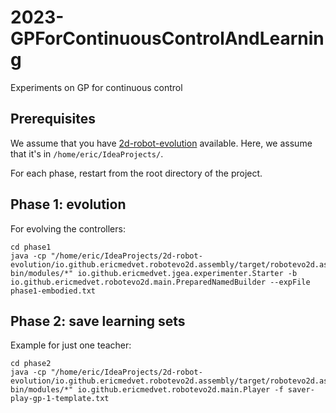 # 2023-GPForContinuousControlAndLearning
Experiments on GP for continuous control

## Prerequisites

We assume that you have [2d-robot-evolution](https://github.com/ericmedvet/2d-robot-evolution) available.
Here, we assume that it's in `/home/eric/IdeaProjects/`.

For each phase, restart from the root directory of the project. 

## Phase 1: evolution

For evolving the controllers:
```shell
cd phase1
java -cp "/home/eric/IdeaProjects/2d-robot-evolution/io.github.ericmedvet.robotevo2d.assembly/target/robotevo2d.assembly-bin/modules/*" io.github.ericmedvet.jgea.experimenter.Starter -b io.github.ericmedvet.robotevo2d.main.PreparedNamedBuilder --expFile phase1-embodied.txt
```

## Phase 2: save learning sets

Example for just one teacher:
```shell
cd phase2
java -cp "/home/eric/IdeaProjects/2d-robot-evolution/io.github.ericmedvet.robotevo2d.assembly/target/robotevo2d.assembly-bin/modules/*" io.github.ericmedvet.robotevo2d.main.Player -f saver-play-gp-1-template.txt
```

